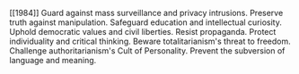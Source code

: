 [[1984]]
Guard against mass surveillance and privacy intrusions.
Preserve truth against manipulation.
Safeguard education and intellectual curiosity.
Uphold democratic values and civil liberties.
Resist propaganda.
Protect individuality and critical thinking.
Beware totalitarianism's threat to freedom.
Challenge authoritarianism's Cult of Personality.
Prevent the subversion of language and meaning.